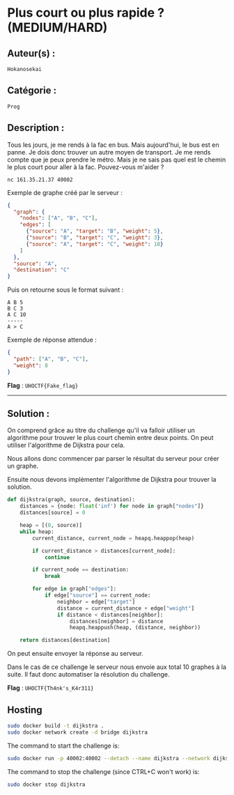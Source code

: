 # Plus court ou plus rapide ? (MEDIUM/HARD)

## Auteur(s) :

`Hokanosekai`

## Catégorie : 

`Prog`

## Description :

Tous les jours, je me rends à la fac en bus. Mais aujourd'hui, le bus est en panne. Je dois donc trouver un autre moyen de transport. Je me rends compte que je peux prendre le métro. Mais je ne sais pas quel est le chemin le plus court pour aller à la fac. Pouvez-vous m'aider ?

`nc 161.35.21.37 40002`

Exemple de graphe créé par le serveur :

```json
{
  "graph": {
    "nodes": ["A", "B", "C"],
    "edges": [
      {"source": "A", "target": "B", "weight": 5},
      {"source": "B", "target": "C", "weight": 3},
      {"source": "A", "target": "C", "weight": 10}
    ]
  },
  "source": "A",
  "destination": "C"
}
```

Puis on retourne sous le format suivant :

```text
A B 5
B C 3
A C 10
-----
A > C
```

Exemple de réponse attendue :

```json
{
  "path": ["A", "B", "C"],
  "weight": 8
}
```

**Flag** : `UHOCTF{Fake_flag}`

---

## Solution :

On comprend grâce au titre du challenge qu'il va falloir utiliser un algorithme pour trouver le plus court chemin entre deux points. On peut utiliser l'algorithme de Dijkstra pour cela.

Nous allons donc commencer par parser le résultat du serveur pour créer un graphe.

Ensuite nous devons implémenter l'algorithme de Dijkstra pour trouver la solution.

```python
def dijkstra(graph, source, destination):
    distances = {node: float('inf') for node in graph["nodes"]}
    distances[source] = 0

    heap = [(0, source)]
    while heap:
        current_distance, current_node = heapq.heappop(heap)

        if current_distance > distances[current_node]:
            continue

        if current_node == destination:
            break

        for edge in graph["edges"]:
            if edge["source"] == current_node:
                neighbor = edge["target"]
                distance = current_distance + edge["weight"]
                if distance < distances[neighbor]:
                    distances[neighbor] = distance
                    heapq.heappush(heap, (distance, neighbor))

    return distances[destination]
```

On peut ensuite envoyer la réponse au serveur.

Dans le cas de ce challenge le serveur nous envoie aux total 10 graphes à la suite. Il faut donc automatiser la résolution du challenge.

**Flag** : `UHOCTF{Th4nk's_K4r311}`

## Hosting

```bash
sudo docker build -t dijkstra .
sudo docker network create -d bridge dijkstra
```

The command to start the challenge is:

```bash
sudo docker run -p 40002:40002 --detach --name dijkstra --network dijkstra dijkstra:latest
```

The command to stop the challenge (since CTRL+C won't work) is:

```bash
sudo docker stop dijkstra
```